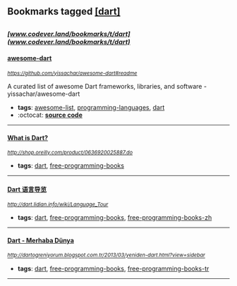 ## Bookmarks tagged [[dart]](https://www.codever.land/search?q=[dart])

_<sup><sup>[www.codever.land/bookmarks/t/dart](www.codever.land/bookmarks/t/dart)</sup></sup>_
---
#### [awesome-dart](https://github.com/yissachar/awesome-dart#readme)
_<sup>https://github.com/yissachar/awesome-dart#readme</sup>_

A curated list of awesome Dart frameworks, libraries, and software - yissachar/awesome-dart
* **tags**: [awesome-list](../tagged/awesome-list.md), [programming-languages](../tagged/programming-languages.md), [dart](../tagged/dart.md)
* :octocat: **[source code](https://github.com/yissachar/awesome-dart#readme)**
---
#### [What is Dart?](http://shop.oreilly.com/product/0636920025887.do)
_<sup>http://shop.oreilly.com/product/0636920025887.do</sup>_

* **tags**: [dart](../tagged/dart.md), [free-programming-books](../tagged/free-programming-books.md)
---
#### [Dart 语言导览](http://dart.lidian.info/wiki/Language_Tour)
_<sup>http://dart.lidian.info/wiki/Language_Tour</sup>_

* **tags**: [dart](../tagged/dart.md), [free-programming-books](../tagged/free-programming-books.md), [free-programming-books-zh](../tagged/free-programming-books-zh.md)
---
#### [Dart - Merhaba Dünya](http://dartogreniyorum.blogspot.com.tr/2013/03/yeniden-dart.html?view=sidebar)
_<sup>http://dartogreniyorum.blogspot.com.tr/2013/03/yeniden-dart.html?view=sidebar</sup>_

* **tags**: [dart](../tagged/dart.md), [free-programming-books](../tagged/free-programming-books.md), [free-programming-books-tr](../tagged/free-programming-books-tr.md)
---
